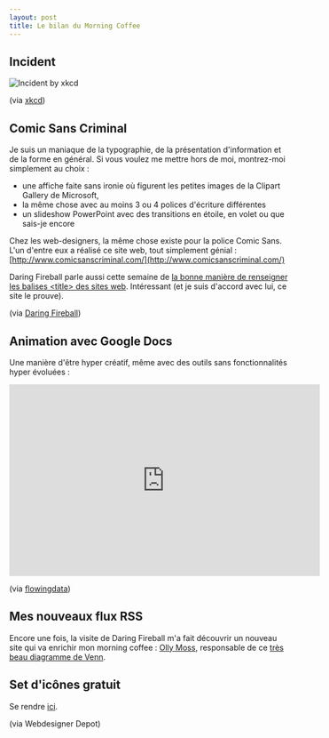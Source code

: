 ```yaml
---
layout: post
title: Le bilan du Morning Coffee
---
```


## Incident

![Incident by xkcd](https://imgs.xkcd.com/comics/incident.png)

(via [xkcd](https://xkcd.com/838/))

## Comic Sans Criminal

Je suis un maniaque de la typographie, de la présentation d'information et de la
forme en général. Si vous voulez me mettre hors de moi, montrez-moi simplement
au choix :

- une affiche faite sans ironie où figurent les petites images de la Clipart
  Gallery de Microsoft,
- la même chose avec au moins 3 ou 4 polices d'écriture différentes
- un slideshow PowerPoint avec des transitions en étoile, en volet ou que
  sais-je encore

Chez les web-designers, la même chose existe pour la police Comic Sans. L'un
d'entre eux a réalisé ce site web, tout simplement génial :
[http://www.comicsanscriminal.com/](http://www.comicsanscriminal.com/)

Daring Fireball parle aussi cette semaine de
[la bonne manière de renseigner les balises &lt;title&gt; des sites web](https://daringfireball.net/2010/12/title_junk).
Intéressant (et je suis d'accord avec lui, ce site le prouve).

(via [Daring Fireball](https://daringfireball.net))

## Animation avec Google Docs

Une manière d'être hyper créatif, même avec des outils sans fonctionnalités
hyper évoluées :

<iframe title="YouTube video player" class="youtube-player" type="text/html" width="560" height="345" src="http://www.youtube.com/embed/bt9F7tKcZcU?rel=0" frameborder="0"></iframe>

(via
[flowingdata](http://flowingdata.com/2010/12/22/epic-animation-in-google-docs/))

## Mes nouveaux flux RSS

Encore une fois, la visite de Daring Fireball m'a fait découvrir un nouveau site
qui va enrichir mon morning coffee : [Olly Moss](http://www.moss.fm/),
responsable de ce
[très beau diagramme de Venn](https://www.threadless.com/product/3052/hell_maybe/tab,walls/style,vertical-print).

## Set d'icônes gratuit

Se rendre
[ici](http://www.smashingmagazine.com/2010/12/23/free-icon-set-for-web-developers-coded/).

(via Webdesigner Depot)
